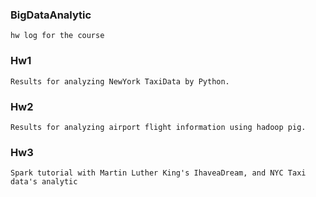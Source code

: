 ### BigDataAnalytic
    hw log for the course
    
### Hw1
    Results for analyzing NewYork TaxiData by Python.
    
### Hw2
    Results for analyzing airport flight information using hadoop pig.

### Hw3
    Spark tutorial with Martin Luther King's IhaveaDream, and NYC Taxi data's analytic
